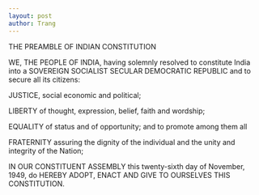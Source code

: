 ```yaml
---
layout: post
author: Trang
---
```


THE PREAMBLE OF INDIAN CONSTITUTION

WE, THE PEOPLE OF INDIA, having solemnly resolved to constitute India into a SOVEREIGN SOCIALIST SECULAR DEMOCRATIC REPUBLIC and to secure all its citizens:

JUSTICE, social economic and political;

LIBERTY of thought, expression, belief, faith and wordship;

EQUALITY of status and of opportunity; and to promote among them all

FRATERNITY assuring the dignity of the individual and the unity and integrity of the Nation;

IN OUR CONSTITUENT ASSEMBLY this twenty-sixth day of November, 1949, do HEREBY ADOPT, ENACT AND GIVE TO OURSELVES THIS CONSTITUTION.
